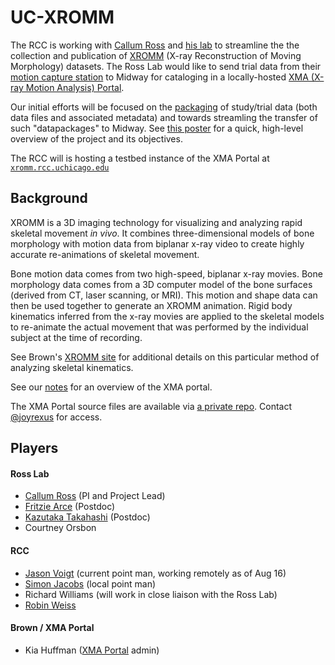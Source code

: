# UC-XROMM

The RCC is working with [Callum Ross](http://pondside.uchicago.edu/oba/faculty/ross_c.html) and [his lab](http://rosslab.uchicago.edu/) to streamline the
the collection and publication of [XROMM](http://www.xromm.org/) (X-ray Reconstruction of Moving Morphology) datasets.  The Ross Lab would like to send trial data from their [motion capture station](http://www.xcitex.com/procapture-motion-capture-systems.php) to Midway for cataloging in a locally-hosted [XMA (X-ray Motion Analysis) Portal](http://xmaportal.org/).

Our initial efforts will be focused on the [packaging](packaging.md) of study/trial data (both data files and associated metadata) and towards streamling the transfer of such "datapackages" to Midway.  See [this poster](https://github.com/rcc-uchicago/uc-xromm-poster/blob/master/poster.pdf?raw=true) for a quick, high-level overview of the project and its objectives.

The RCC will is hosting a testbed instance of the XMA Portal at [`xromm.rcc.uchicago.edu`](http://xromm.rcc.uchicago.edu/)


## Background

XROMM is a 3D imaging technology for visualizing and analyzing rapid skeletal movement *in vivo*. It combines three-dimensional models of bone morphology with motion data from biplanar x-ray video to create highly accurate re-animations of skeletal movement.

Bone motion data comes from two high-speed, biplanar x-ray movies.  Bone morphology data comes from a 3D computer model of the bone surfaces (derived from CT, laser scanning, or MRI). This motion and shape data can then be used together to generate an XROMM animation.  Rigid body kinematics inferred from the x-ray movies are applied to the skeletal models to re-animate the actual movement that was performed by the individual subject at the time of recording.

See Brown's [XROMM site](http://www.xromm.org/) for additional details on this particular method of analyzing skeletal kinematics.

See our [notes](portal.md) for an overview of the XMA portal.

The XMA Portal source files are available via [a private repo](https://github.com/rcc-uchicago/xma-portal).  Contact [@joyrexus](https://github.com/joyrexus) for access.


## Players

#### Ross Lab

* [Callum Ross](http://pondside.uchicago.edu/oba/faculty/ross_c.html) (PI and Project Lead)
* [Fritzie Arce](http://rosslab.uchicago.edu/Members/fritziearce/fritzie-arces-home-page) (Postdoc)
* [Kazutaka Takahashi](http://home.uchicago.edu/~kazutaka/) (Postdoc)
* Courtney Orsbon

#### RCC

* [Jason Voigt](https://github.com/joyrexus) (current point man, working remotely as of Aug 16)
* [Simon Jacobs](https://github.com/sdjacobs) (local point man)
* Richard Williams (will work in close liaison with the Ross Lab)
* [Robin Weiss](https://github.com/RobinWeiss)

#### Brown / XMA Portal

* Kia Huffman ([XMA Portal](http://xmaportal.org/) admin)

